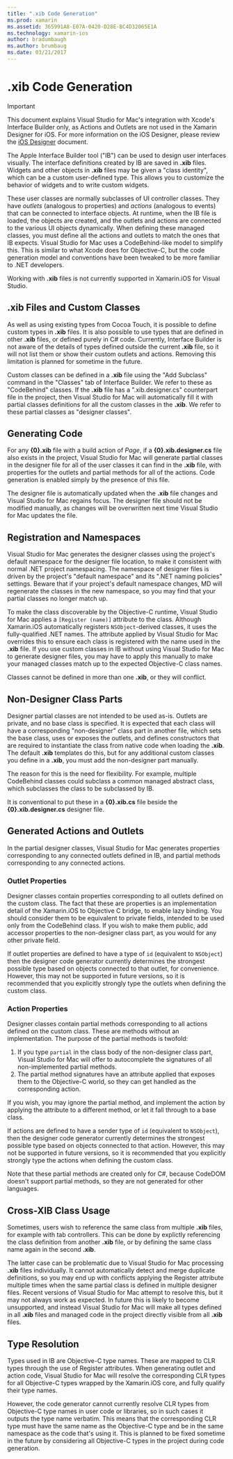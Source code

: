 ```yaml
---
title: ".xib Code Generation"
ms.prod: xamarin
ms.assetid: 365991A8-E07A-0420-D28E-BC4D32065E1A
ms.technology: xamarin-ios
author: bradumbaugh
ms.author: brumbaug
ms.date: 03/21/2017
---
```


# .xib Code Generation

> [!IMPORTANT]
>  This document explains Visual Studio for Mac's integration with Xcode's Interface Builder only,
as Actions and Outlets are not used in the Xamarin Designer for iOS. For more information on the iOS Designer,
please review the [iOS Designer](~/ios/user-interface/designer/index.md) document.

The Apple Interface Builder tool ("IB") can be used to design user
interfaces visually. The interface definitions created by IB are saved in **.xib** files. Widgets and other objects in **.xib** files may be given a "class identity",
which can be a custom user-defined type. This allows you to customize the
behavior of widgets and to write custom widgets.

These user classes are normally subclasses of UI controller classes. They
have *outlets* (analogous to properties) and *actions* (analogous
to events) that can be connected to interface objects. At runtime, when the IB
file is loaded, the objects are created, and the outlets and actions are
connected to the various UI objects dynamically. When defining these managed
classes, you must define all the actions and outlets to match the ones that IB
expects. Visual Studio for Mac uses a CodeBehind-like model to simplify this. This is
similar to what Xcode does for Objective-C, but the code generation model and
conventions have been tweaked to be more familiar to .NET developers.

Working with **.xib** files is not currently supported in Xamarin.iOS for Visual Studio.

## .xib Files and Custom Classes

As well as using existing types from Cocoa Touch, it is possible to define
custom types in **.xib** files. It is also possible to use types that are defined in
other **.xib** files, or defined purely in C# code. Currently, Interface Builder is not aware of the details of types defined outside the current **.xib** file, so it will not list them or show their custom outlets and actions. Removing this limitation is planned for sometime in the future.

Custom classes can be defined in a **.xib** file using the "Add Subclass" command
in the "Classes" tab of Interface Builder. We refer to these as "CodeBehind"
classes. If the **.xib** file has a ".xib.designer.cs" counterpart file in the
project, then Visual Studio for Mac will automatically fill it with partial classes
definitions for all the custom classes in the **.xib**. We refer to these partial
classes as "designer classes".

## Generating Code

For any **{0}.xib** file with a build action of *Page*, if a **{0}.xib.designer.cs** file also exists in the
 project, Visual Studio for Mac will
generate partial classes in the designer file for all of the user classes it can
find in the **.xib** file, with properties for the outlets and partial methods for
all of the actions. Code generation is enabled simply by the presence of this
file.

The designer file is automatically updated when the **.xib** file changes and
Visual Studio for Mac regains focus. The designer file should not be modified manually, as
changes will be overwritten next time Visual Studio for Mac updates the file.

## Registration and Namespaces

Visual Studio for Mac generates the designer classes using the project's default
namespace for the designer file location, to make it consistent with normal .NET
project namespacing. The namespace of designer files is driven by the project's
"default namespace" and its ".NET naming policies" settings. Beware that if your
project's default namespace changes, MD will regenerate the classes in the new
namespace, so you may find that your partial classes no longer match up.

To make the class discoverable by the Objective-C runtime, Visual Studio for Mac
applies a `[Register (name)]` attribute to the class. Although Xamarin.iOS automatically registers `NSObject`-derived classes, it uses the fully-qualified .NET names. The attribute applied by Visual Studio for Mac overrides this to ensure each class is registered with the name used in the **.xib** file. If you use custom
classes in IB without using Visual Studio for Mac to generate designer files, you may have
to apply this manually to make your managed classes match up to the expected
Objective-C class names.

Classes cannot be defined in more than one **.xib**, or they will conflict.

## Non-Designer Class Parts

Designer partial classes are not intended to be used as-is. Outlets are
private, and no base class is specified. It is expected that each class will have a corresponding "non-designer" class part in another file, which sets the base class, uses or exposes the outlets, and defines constructors that are required to instantiate the class from native code when loading the **.xib**. The default **.xib** templates do this, but for any additional custom classes you define in a **.xib**, you must add the non-designer part manually.

The reason for this is the need for flexibility. For example, multiple CodeBehind classes could subclass a common managed abstract class, which subclasses the class to be subclassed by IB.

It is conventional to put these in a **{0}.xib.cs** file beside the **{0}.xib.designer.cs** designer file.

<a name="generated" />

## Generated Actions and Outlets

In the partial designer classes, Visual Studio for Mac generates properties
corresponding to any connected outlets defined in IB, and partial methods
corresponding to any connected actions.

### Outlet Properties

Designer classes contain properties corresponding to all outlets defined on
the custom class. The fact that these are properties is an implementation detail
of the Xamarin.iOS to Objective C bridge, to enable lazy binding. You should
consider them to be equivalent to private fields, intended to be used only from the
CodeBehind class. If you wish to make them public, add accessor properties to
the non-designer class part, as you would for any other private field.

If outlet properties are defined to have a type of `id` (equivalent to
`NSObject`) then the designer code generator currently determines the strongest
possible type based on objects connected to that outlet, for convenience.
However, this may not be supported in future versions, so it is recommended that
you explicitly strongly type the outlets when defining the custom class.

### Action Properties

Designer classes contain partial methods corresponding to all actions defined
on the custom class. These are methods without an implementation. The purpose of
the partial methods is twofold:

1.  If you type  `partial` in the class body of the non-designer class part, Visual Studio for Mac will
offer to autocomplete the signatures of all non-implemented partial methods.
2.  The partial method signatures have an attribute applied that exposes them to the Objective-C world,
so they can get handled as the corresponding action.


If you wish, you may ignore the partial method, and implement the action by
applying the attribute to a different method, or let it fall through to a base
class.

If actions are defined to have a sender type of `id` (equivalent to `NSObject`),
then the designer code generator currently determines the strongest possible
type based on objects connected to that action. However, this
may not be supported in future versions, so it is recommended that you
explicitly strongly type the actions when defining the custom class.

Note that these partial methods are created only for C#, because CodeDOM
doesn't support partial methods, so they are not generated for other
languages.

## Cross-XIB Class Usage

Sometimes, users wish to reference the same class from multiple **.xib** files, for
example with tab controllers. This can be done by explictly referencing the
class definition from another **.xib** file, or by defining the same class name again
in the second **.xib**.

The latter case can be problematic due to Visual Studio for Mac processing **.xib** files individually. It cannot automatically detect and merge duplicate definitions, so you may end up with conflicts applying the Register attribute multiple times when the same partial class is defined in multiple designer files. Recent versions of Visual Studio for Mac attempt to resolve this, but it may not
always work as expected. In future this is likely to become unsupported, and
instead Visual Studio for Mac will make all types defined in all **.xib** files and managed
code in the project directly visible from all **.xib** files.

## Type Resolution

Types used in IB are Objective-C type names. These are mapped to CLR types
through the use of Register attributes. When generating outlet and action code,
Visual Studio for Mac will resolve the corresponding CLR types for all Objective-C types
wrapped by the Xamarin.iOS core, and fully qualify their type names.

However, the code generator cannot currently resolve CLR types from
Objective-C type names in user code or libraries, so in such cases it outputs
the type name verbatim. This means that the corresponding CLR type must have the
same name as the Objective-C type and be in the same namespace as the code
that's using it. This is planned to be fixed sometime in the future by
considering all Objective-C types in the project during code generation.
